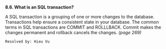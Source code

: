 **8.6. What is an SQL transaction?**

A SQL transaction is a grouping of one or more changes to the database.
Transactions help ensure a consistent state in your database. The common
terms in SQL transactions are COMMIT and ROLLLBACK. Commit makes the
changes permanent and rollback cancels the changes. *(page 269)*

`Resolved by: Hieu Vu`
